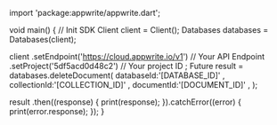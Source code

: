 import 'package:appwrite/appwrite.dart';

void main() { // Init SDK
  Client client = Client();
  Databases databases = Databases(client);

  client
    .setEndpoint('https://cloud.appwrite.io/v1') // Your API Endpoint
    .setProject('5df5acd0d48c2') // Your project ID
  ;
  Future result = databases.deleteDocument(
    databaseId:'[DATABASE_ID]' ,
    collectionId:'[COLLECTION_ID]' ,
    documentId:'[DOCUMENT_ID]' ,
  );

  result
    .then((response) {
      print(response);
    }).catchError((error) {
      print(error.response);
  });
}
